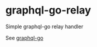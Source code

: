 # graphql-go-relay
Simple graphql-go relay handler

See [graphql-go](https://github.com/graph-gophers/graphql-go)